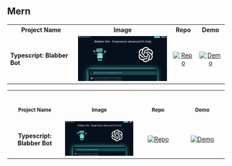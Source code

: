 ## Mern

<table style="width:100%">
<tr>
<th style="text-align: center;">Project Name</th>
<th style="text-align: center;">Image</th> 
<th style="text-align: center;">Repo</th>
<th style="text-align: center;">Demo</th>
</tr>
<tr>
<td><strong>Typescript: Blabber Bot</strong></td>
<td style="text-align: center;"><img src="img/advancedJS_mern_blabber-bot.png" alt="Blabber Bot Image" width="250"></td> 
<td style="text-align: center;">
<a href="https://github.com/Shcoobz/advancedJS_mern_blabber-bot/"><img src="https://img.shields.io/badge/Repo-007bff?logo=github&logoColor=white"  alt="Repo"></a>
</td>
<td style="text-align: center;">
<a href="https://advancedjs-mern-blabber-bot.onrender.com/"><img src="https://img.shields.io/badge/Demo-28a745?logo=google-chrome&logoColor=white" alt="Demo"></a>
</td>
</tr>
</table>

<table>
<tr>
    <th align="center">
        <img width="170" height="1">
        <p> 
            <small>
                Project Name
            </small>
        </p>
    </th>
    <th align="center">
        <img width="350" height="1">
        <p> 
            <small>
                Image
            </small>
        </p>
    </th>
    <th align="center">
        <img width="170" height="1">
        <p> 
            <small>
                Repo
            </small>
        </p>
    </th>
    <th align="center">
        <img width="170" height="1">
        <p> 
            <small>
                Demo
            </small>
        </p>
    </th>
</tr>
<tr>
    <td align="center">
        <strong>Typescript: Blabber Bot</strong>
    </td>
    <td align="center">
        <img src="img/advancedJS_mern_blabber-bot.png" alt="Blabber Bot Image" width="350">
    </td>
    <td align="center">
        <a href="https://github.com/Shcoobz/advancedJS_mern_blabber-bot/"><img src="https://img.shields.io/badge/Repo-007bff?logo=github&logoColor=white"  style="width:120px; height:auto;" alt="Repo"></a>
    </td>
    <td align="center">
        <a href="https://advancedjs-mern-blabber-bot.onrender.com/"><img src="https://img.shields.io/badge/Demo-28a745?logo=google-chrome&logoColor=white" style="width:120px; height:auto;" alt="Demo"></a>
    </td>
</tr>
</table>
